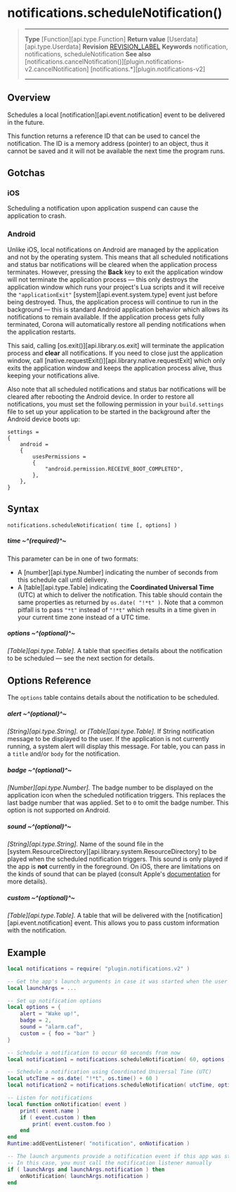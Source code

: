 # notifications.scheduleNotification()

> --------------------- ------------------------------------------------------------------------------------------
> __Type__				[Function][api.type.Function]
> __Return value__		[Userdata][api.type.Userdata]
> __Revision__			[REVISION_LABEL](REVISION_URL)
> __Keywords__			notification, notifications, scheduleNotification
> __See also__			[notifications.cancelNotification()][plugin.notifications-v2.cancelNotification]
>						[notifications.*][plugin.notifications-v2]
> --------------------- ------------------------------------------------------------------------------------------


## Overview

Schedules a local [notification][api.event.notification] event to be delivered in the future.

This function returns a reference ID that can be used to cancel the notification. The ID is a memory address (pointer) to an object, thus it cannot be saved and it will not be available the next time the program runs.


## Gotchas

### iOS

Scheduling a notification upon application suspend can cause the application to crash.

### Android

Unlike iOS, local notifications on Android are managed by the application and not by the operating system. This means that all scheduled notifications and status bar notifications will be cleared when the application process terminates. However, pressing the __Back__ key to exit the application window will not terminate the application process&nbsp;&mdash; this only destroys the application window which runs your project's Lua scripts and it will receive the `"applicationExit"` [system][api.event.system.type] event just before being destroyed. Thus, the application process will continue to run in the background&nbsp;&mdash; this is standard Android application behavior which allows its notifications to remain available. If the application process gets fully terminated, Corona will automatically restore all pending notifications when the application restarts.

This said, calling [os.exit()][api.library.os.exit] will terminate the application process and __clear__ all notifications. If you need to close just the application window, call [native.requestExit()][api.library.native.requestExit] which only exits the application window and keeps the application process alive, thus keeping your notifications alive.

Also note that all scheduled notifications and status bar notifications will be cleared after rebooting the Android device. In order to restore all notifications, you must set the following permission in your `build.settings` file to set up your application to be started in the background after the Android device boots up:

``````{ brush="lua" gutter="false" first-line="1" highlight="[7]" }
settings =
{
	android =
	{
		usesPermissions =
		{
			"android.permission.RECEIVE_BOOT_COMPLETED",
		},
	},
}
``````


## Syntax

	notifications.scheduleNotification( time [, options] )

##### time ~^(required)^~
This parameter can be in one of two formats:

* A [number][api.type.Number] indicating the number of seconds from this schedule call until delivery.
* A [table][api.type.Table] indicating the __Coordinated&nbsp;Universal&nbsp;Time__ (UTC) at which to deliver the notification. This table should contain the same properties as returned by <nobr>`os.date( "!*t" )`</nobr>. Note that a common pitfall is to pass `"*t"` instead of `"!*t"` which results in a time given in your current time zone instead of a UTC time.

##### options ~^(optional)^~
_[Table][api.type.Table]._ A table that specifies details about the notification to be scheduled&nbsp;&mdash; see the next section for details.


## Options Reference

The `options` table contains details about the notification to be scheduled.

##### alert ~^(optional)^~
_[String][api.type.String]._ or _[Table][api.type.Table]._  If String notification message to be displayed to the user. If the application is not currently running, a system alert will display this message. For table, you can pass in a `title` and/or `body` for the notification. 

##### badge ~^(optional)^~
_[Number][api.type.Number]._ The badge number to be displayed on the application icon when the scheduled notification triggers. This replaces the last badge number that was applied. Set to `0` to omit the badge number. This option is not supported on Android.

##### sound ~^(optional)^~
_[String][api.type.String]._ Name of the sound file in the [system.ResourceDirectory][api.library.system.ResourceDirectory] to be played when the scheduled notification triggers. This sound is only played if the app is __not__ currently in the foreground. On iOS, there are limitations on the kinds of sound that can be played (consult&nbsp;Apple's [documentation](https://developer.apple.com/library/content/documentation/NetworkingInternet/Conceptual/RemoteNotificationsPG/SupportingNotificationsinYourApp.html) for more&nbsp;details).

##### custom ~^(optional)^~
_[Table][api.type.Table]._ A table that will be delivered with the [notification][api.event.notification] event. This allows you to pass custom information with the notification.


## Example

``````lua
local notifications = require( "plugin.notifications.v2" )

-- Get the app's launch arguments in case it was started when the user tapped on a notification
local launchArgs = ...

-- Set up notification options
local options = {
	alert = "Wake up!",
	badge = 2,
	sound = "alarm.caf",
	custom = { foo = "bar" }
}

-- Schedule a notification to occur 60 seconds from now
local notification1 = notifications.scheduleNotification( 60, options )

-- Schedule a notification using Coordinated Universal Time (UTC)
local utcTime = os.date( "!*t", os.time() + 60 )
local notification2 = notifications.scheduleNotification( utcTime, options )

-- Listen for notifications
local function onNotification( event )
	print( event.name )
	if ( event.custom ) then
		print( event.custom.foo )
	end
end
Runtime:addEventListener( "notification", onNotification )

-- The launch arguments provide a notification event if this app was started when the user tapped on a notification
-- In this case, you must call the notification listener manually
if ( launchArgs and launchArgs.notification ) then
	onNotification( launchArgs.notification )
end
``````
